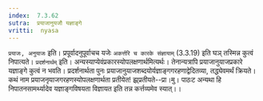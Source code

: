 ```yaml
---
index:  7.3.62
sutra:  प्रयाजानुयजौ यज्ञाङ्गे
vritti:  nyasa
---
```


`प्रयाजः, अनुयाजः` इति। प्रपूर्वादनुपूर्वाचच यजेः `अकर्त्तरि च कारके संज्ञायाम्` (3.3.19) इति घञ् तस्मिन्न कुत्वं निपात्यते।
`प्रदर्शनार्थम्` इति। अन्यस्याप्येवंप्रकारस्योपलक्षणार्थमित्यर्थः। तेनान्यत्रापि प्रयाजानुयाजप्रकारे यज्ञाङ्गे कुत्वं न भवति। प्रदर्शनार्थता पुनः प्रयाजानुयाजशब्दयोर्यज्ञाङ्गगरहणाद्वेदितव्या, तद्ध्येवमर्थं क्रियते। कथं नाम प्रयाजनृयाजगरहणस्योपलक्षणार्थता प्रतीयेत! झ्र्प्रतीयते--प्रा।मु। पाठःट अन्यथा हि निपातनसामर्थ्यादेव यज्ञाङ्गविषयता विज्ञायत इति तन्न कर्त्तव्यमेव स्यात्।।

